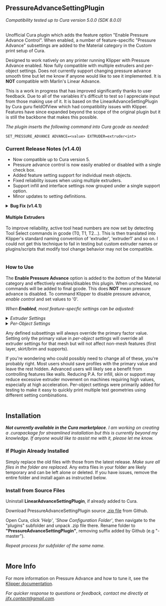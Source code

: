## PressureAdvanceSettingPlugin

*Compatibility tested up to Cura version 5.0.0 (SDK 8.0.0)* <br><br>

Unofficial Cura plugin which adds the feature option "Enable Pressure Advance Control". When enabled, a number of feature-specific "Pressure Advance" subsettings are added to the Material category in the Custom print setup of Cura.

Designed to work natively on any printer running Klipper with Pressure Advance enabled. Now fully compatible with multiple extruders and per-object settings. Does not currently support changing pressure advance smooth time but let me know if anyone would like to see it implemented. It is **NOT** compatible with Marlin's Linear Advance. 

This is a work in progress that has improved significantly thanks to user feedback. Due to all of the variables it's difficult to test so I appreciate input from those making use of it. It is based on the LinearAdvanceSettingPlugin by Cura guru fieldOfView which had compatibility issues with Klipper. Features have since expanded beyond the scope of the original plugin but it is still the backbone that makes this possible.

*The plugin inserts the following command into Cura gcode as needed:*
```
SET_PRESSURE_ADVANCE ADVANCE=<value> EXTRUDER=extruder<int>
```

### Current Release Notes (v1.4.0)
- Now compatible up to Cura version 5.
- Pressure advance control is now easily enabled or disabled with a single check box.
- Added feature setting support for individual mesh objects.
- Fixed reliability issues when using multiple extruders.
- Support infill and interface settings now grouped under a single support option.
- Minor updates to setting definitions.

<details><summary><strong>Bug Fix (v1.4.1)</strong></summary>
  <p><ul type="disc">
    <li>Disabled per-mesh setting support and "prime tower" option for older Cura versions.</li>
    <li>Fixed error when only extruder used is not number 0.</li>
  </ul></p>
</details>

#### Multiple Extruders
To improve reliability, active tool head numbers are now set by detecting Tool Select commands in gcode (T0, T1, T2...). This is then translated into Klipper's standard naming convention of 'extruder', 'extruder1' and so on. I could not get this technique to fail in testing but custom extruder names or plugins/scripts that modify tool change behavior may not be compatible.<br><br>

### How to Use

The **Enable Pressure Advance** option is added to the *bottom* of the Material category and effectively enables/disables this plugin. When unchecked, no commands will be added to final gcode. This does **NOT** mean pressure advance is disabled. To command Klipper to disable pressure advance, *enable control* and set values to '0'.

*When **Enabled**, most feature-specfic settings can be adjusted:*
  
<details><summary><em>Extruder Settings</em></summary>
  <br><p>Check setting visibility if options are missing.
  
  ![image](https://github.com/jjgraphix/PressureAdvanceSettingPlugin/blob/main/images/PAP-v1.4.0_ExtruderSettings.JPG)
  </p>
</details>

<details><summary><em>Per-Object Settings</em></summary>
  <br><p>Per-object settings available in Cura version 4.7 and newer.
  
  ![image](https://github.com/jjgraphix/PressureAdvanceSettingPlugin/blob/main/images/PAP-v1.4.0_MeshSettings.JPG)
  </p>
</details>

Any defined subsettings will always override the primary factor value. Setting only the primary value in *per-object settings* will override all extruder settings for that mesh but will not affect non-mesh features (first layer, skirt/brim and supports).

If you're wondering who could possibly need to change all of these, you're probably right. Most users should save profiles with the primary value and leave the rest hidden. Advanced users will likely see a benefit from controlling features like walls. Reducing P.A. for infill, skin or support may reduce excessive extruder movement on machines requiring high values, especially at high acceleration. Per-object settings were primarily added for testing to make it easy to quickly print multiple test geometries using different setting combinations. <br><br>

## Installation
**_Not currently available in the Cura marketplace_**. *I am working on creating a .curapackage for streamlined installation but this is currently beyond my knowledge. If anyone would like to assist me with it, please let me know.* <br>

### If Plugin Already Installed  
Simply replace the old files with those from the latest release. *Make sure all files in the folder are replaced*. Any extra files in your folder are likely temporary and can be left alone or deleted. If you have issues, remove the entire folder and install again as instructed below.

### Install from Source Files  
Uninstall **LinearAdvanceSettingPlugin**, if already added to Cura.

Download PressureAdvanceSettingPlugin source [.zip file](https://github.com/jjgraphix/PressureAdvanceSettingPlugin/archive/main.zip) from Github.

Open Cura, click *'Help'*, *'Show Configuration Folder'*, then navigate to the "plugins" subfolder and unpack .zip file there. Rename folder to **"PressureAdvanceSettingPlugin"**, removing suffix added by Github (e.g "-master"). 

*Repeat process for subfolder of the same name.* <br><br/>

## More Info

For more information on Pressure Advance and how to tune it, see the [Klipper documentation](https://www.klipper3d.org/Pressure_Advance.html).

*For quicker response to questions or feedback, contact me directly at jjfx.contact@gmail.com.*
